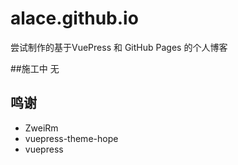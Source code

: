 # alace.github.io
尝试制作的基于VuePress 和 GitHub Pages 的个人博客

##施工中
无

## 鸣谢
+ ZweiRm
+ vuepress-theme-hope
+ vuepress
